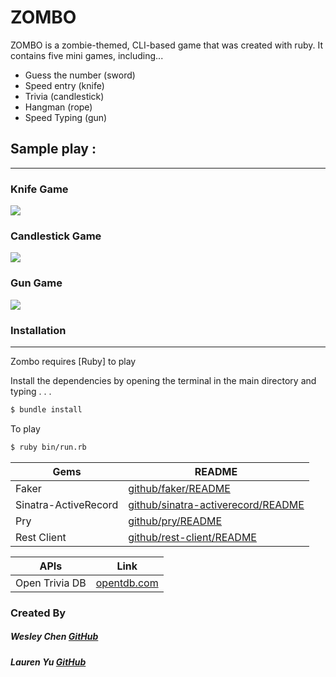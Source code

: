 # ZOMBO 
ZOMBO is a zombie-themed, CLI-based game that was created with ruby.  It contains five mini games, including...
  - Guess the number (sword)
  - Speed entry (knife)
  - Trivia (candlestick)
  - Hangman (rope)
  - Speed Typing (gun)




## Sample play :
------
### Knife Game 
![](https://i.gyazo.com/4955174b799ca46877b3766743fdfbc5.gif)
### Candlestick Game
![](https://i.gyazo.com/e032253024112f1822d999e3554bf07f.gif)
### Gun Game
![](https://i.gyazo.com/db296249089cf7d4497c931de3cbb822.gif)

### Installation
------

Zombo requires [Ruby] to play

Install the dependencies by opening the terminal in the main directory and typing . . .

```sh
$ bundle install
```
To play
```sh
$ ruby bin/run.rb
```




| Gems | README |
| ------ | ------ |
| Faker | [github/faker/README][PlDb] |
| Sinatra-ActiveRecord | [github/sinatra-activerecord/README][PlGh] |
| Pry | [github/pry/README][PlGd] |
| Rest Client | [github/rest-client/README][PlOd] |





| APIs | Link |
| ------ | ------ |
| Open Trivia DB | [opentdb.com][PlGf] |

### Created By

##### Wesley Chen [GitHub](https://github.com/IdleScV)
##### Lauren Yu [GitHub](https://github.com/laurenyz)
 





   [PlDb]: <https://github.com/faker-ruby/faker/blob/master/README.md>
   [PlGh]: <https://github.com/sinatra-activerecord/sinatra-activerecord/blob/master/README.md>
   [PlGd]: <https://github.com/pry/pry/blob/master/README.md>
   [PlOd]: <https://github.com/rest-client/rest-client/blob/master/README.md>
   [PlGF]: <https://opentdb.com/api_config.php>
